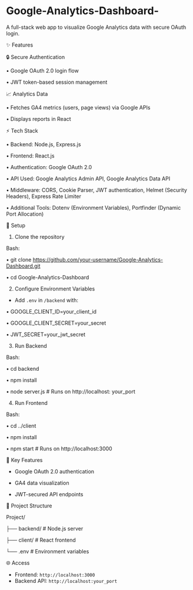 # Google-Analytics-Dashboard-
A full-stack web app to visualize Google Analytics data with secure OAuth login.

✨ Features

🔒 Secure Authentication

•	Google OAuth 2.0 login flow

•	JWT token-based session management

📈 Analytics Data

•	Fetches GA4 metrics (users, page views) via Google APIs

•	Displays reports in React

⚡ Tech Stack

•	Backend: Node.js, Express.js

•	Frontend: React.js

•	Authentication: Google OAuth 2.0

•	API Used: Google Analytics Admin API, Google Analytics Data API

•	Middleware: CORS, Cookie Parser, JWT authentication, Helmet (Security Headers), Express Rate Limiter

•	Additional Tools: Dotenv (Environment Variables), Portfinder (Dynamic Port Allocation)

🚀 Setup

1. Clone the repository
   
Bash:
   
•	git clone https://github.com/your-username/Google-Analytics-Dashboard.git

•	cd Google-Analytics-Dashboard
   
2. Configure Environment Variables
   
- Add `.env` in `/backend` with:
     
•	GOOGLE_CLIENT_ID=your_client_id

•	GOOGLE_CLIENT_SECRET=your_secret

•	JWT_SECRET=your_jwt_secret

3. Run Backend
   
Bash:

•	cd backend

•	npm install

•	node server.js  # Runs on http://localhost: your_port

4.  Run Frontend
   
Bash:

•	cd ../client

•	npm install

•	npm start  # Runs on http://localhost:3000

🔧 Key Features

- Google OAuth 2.0 authentication
  
- GA4 data visualization
  
- JWT-secured API endpoints

📂 Project Structure

Project/

├── backend/ # Node.js server

├── client/       # React frontend

└── .env          # Environment variables

 🌐 Access
- Frontend: `http://localhost:3000`
- Backend API: `http://localhost:your_port`




